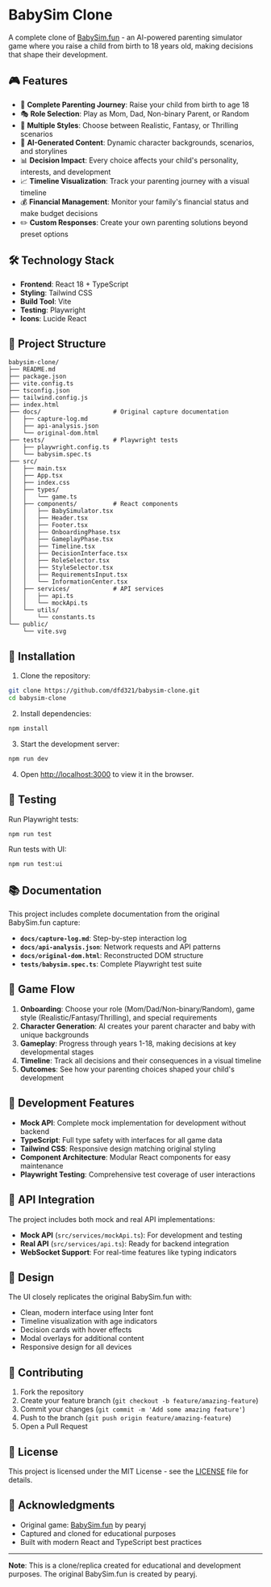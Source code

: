 # BabySim Clone

A complete clone of [BabySim.fun](https://www.babysim.fun) - an AI-powered parenting simulator game where you raise a child from birth to 18 years old, making decisions that shape their development.

## 🎮 Features

- 🍼 **Complete Parenting Journey**: Raise your child from birth to age 18
- 🎭 **Role Selection**: Play as Mom, Dad, Non-binary Parent, or Random
- 🎨 **Multiple Styles**: Choose between Realistic, Fantasy, or Thrilling scenarios
- 🤖 **AI-Generated Content**: Dynamic character backgrounds, scenarios, and storylines
- 📊 **Decision Impact**: Every choice affects your child's personality, interests, and development
- 📈 **Timeline Visualization**: Track your parenting journey with a visual timeline
- 💰 **Financial Management**: Monitor your family's financial status and make budget decisions
- ✏️ **Custom Responses**: Create your own parenting solutions beyond preset options

## 🛠 Technology Stack

- **Frontend**: React 18 + TypeScript
- **Styling**: Tailwind CSS
- **Build Tool**: Vite
- **Testing**: Playwright
- **Icons**: Lucide React

## 📁 Project Structure

```
babysim-clone/
├── README.md
├── package.json
├── vite.config.ts
├── tsconfig.json
├── tailwind.config.js
├── index.html
├── docs/                    # Original capture documentation
│   ├── capture-log.md
│   ├── api-analysis.json
│   └── original-dom.html
├── tests/                   # Playwright tests
│   ├── playwright.config.ts
│   └── babysim.spec.ts
├── src/
│   ├── main.tsx
│   ├── App.tsx
│   ├── index.css
│   ├── types/
│   │   └── game.ts
│   ├── components/          # React components
│   │   ├── BabySimulator.tsx
│   │   ├── Header.tsx
│   │   ├── Footer.tsx
│   │   ├── OnboardingPhase.tsx
│   │   ├── GameplayPhase.tsx
│   │   ├── Timeline.tsx
│   │   ├── DecisionInterface.tsx
│   │   ├── RoleSelector.tsx
│   │   ├── StyleSelector.tsx
│   │   ├── RequirementsInput.tsx
│   │   └── InformationCenter.tsx
│   ├── services/            # API services
│   │   ├── api.ts
│   │   └── mockApi.ts
│   └── utils/
│       └── constants.ts
└── public/
    └── vite.svg
```

## 🚀 Installation

1. Clone the repository:
```bash
git clone https://github.com/dfd321/babysim-clone.git
cd babysim-clone
```

2. Install dependencies:
```bash
npm install
```

3. Start the development server:
```bash
npm run dev
```

4. Open [http://localhost:3000](http://localhost:3000) to view it in the browser.

## 🧪 Testing

Run Playwright tests:
```bash
npm run test
```

Run tests with UI:
```bash
npm run test:ui
```

## 📚 Documentation

This project includes complete documentation from the original BabySim.fun capture:

- **`docs/capture-log.md`**: Step-by-step interaction log
- **`docs/api-analysis.json`**: Network requests and API patterns
- **`docs/original-dom.html`**: Reconstructed DOM structure
- **`tests/babysim.spec.ts`**: Complete Playwright test suite

## 🎯 Game Flow

1. **Onboarding**: Choose your role (Mom/Dad/Non-binary/Random), game style (Realistic/Fantasy/Thrilling), and special requirements
2. **Character Generation**: AI creates your parent character and baby with unique backgrounds
3. **Gameplay**: Progress through years 1-18, making decisions at key developmental stages
4. **Timeline**: Track all decisions and their consequences in a visual timeline
5. **Outcomes**: See how your parenting choices shaped your child's development

## 🔧 Development Features

- **Mock API**: Complete mock implementation for development without backend
- **TypeScript**: Full type safety with interfaces for all game data
- **Tailwind CSS**: Responsive design matching original styling
- **Component Architecture**: Modular React components for easy maintenance
- **Playwright Testing**: Comprehensive test coverage of user interactions

## 📝 API Integration

The project includes both mock and real API implementations:

- **Mock API** (`src/services/mockApi.ts`): For development and testing
- **Real API** (`src/services/api.ts`): Ready for backend integration
- **WebSocket Support**: For real-time features like typing indicators

## 🎨 Design

The UI closely replicates the original BabySim.fun with:
- Clean, modern interface using Inter font
- Timeline visualization with age indicators
- Decision cards with hover effects
- Modal overlays for additional content
- Responsive design for all devices

## 🤝 Contributing

1. Fork the repository
2. Create your feature branch (`git checkout -b feature/amazing-feature`)
3. Commit your changes (`git commit -m 'Add some amazing feature'`)
4. Push to the branch (`git push origin feature/amazing-feature`)
5. Open a Pull Request

## 📄 License

This project is licensed under the MIT License - see the [LICENSE](LICENSE) file for details.

## 🙏 Acknowledgments

- Original game: [BabySim.fun](https://www.babysim.fun) by pearyj
- Captured and cloned for educational purposes
- Built with modern React and TypeScript best practices

---

**Note**: This is a clone/replica created for educational and development purposes. The original BabySim.fun is created by pearyj.
